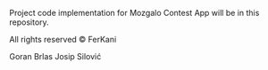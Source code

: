 Project code implementation for Mozgalo Contest App will be in this repository.


All rights reserved © FerKani

Goran Brlas
Josip Silović
